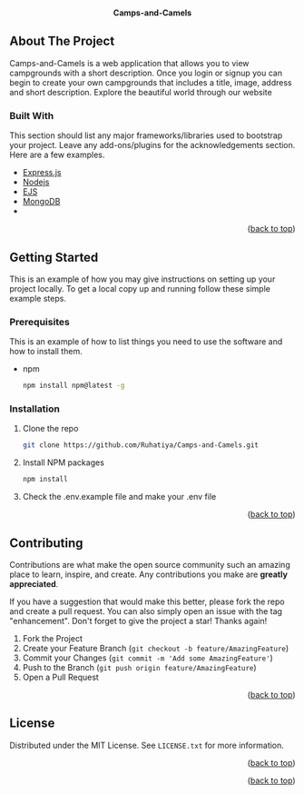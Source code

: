 <div id="top"></div>

<br />
<div align="center">
  <p align="center">
    <b>Camps-and-Camels</b>
    <br />
</div>

<!-- ABOUT THE PROJECT -->

## About The Project

Camps-and-Camels is a web application that allows you to view campgrounds with a short description. Once you login or signup you can begin to create your own campgrounds that includes a title, image, address and short description. Explore the beautiful world through our website


### Built With

This section should list any major frameworks/libraries used to bootstrap your project. Leave any add-ons/plugins for the acknowledgements section. Here are a few examples.

- [Express.js](https://expressjs.com/)
- [Nodejs](https://nodejs.org/en/)
- [EJS](https://ejs.co/)
- [MongoDB](https://www.mongodb.com/)
- 
<p align="right">(<a href="#top">back to top</a>)</p>

<!-- GETTING STARTED -->

## Getting Started

This is an example of how you may give instructions on setting up your project locally.
To get a local copy up and running follow these simple example steps.

### Prerequisites

This is an example of how to list things you need to use the software and how to install them.

- npm
  ```sh
  npm install npm@latest -g
  ```

### Installation

1. Clone the repo
   ```sh
   git clone https://github.com/Ruhatiya/Camps-and-Camels.git
   ```
2. Install NPM packages
   ```sh
   npm install
   ```
3. Check the .env.example file and make your .env file

<p align="right">(<a href="#top">back to top</a>)</p>

<!-- CONTRIBUTING -->

## Contributing

Contributions are what make the open source community such an amazing place to learn, inspire, and create. Any contributions you make are **greatly appreciated**.

If you have a suggestion that would make this better, please fork the repo and create a pull request. You can also simply open an issue with the tag "enhancement".
Don't forget to give the project a star! Thanks again!

1. Fork the Project
2. Create your Feature Branch (`git checkout -b feature/AmazingFeature`)
3. Commit your Changes (`git commit -m 'Add some AmazingFeature'`)
4. Push to the Branch (`git push origin feature/AmazingFeature`)
5. Open a Pull Request

<p align="right">(<a href="#top">back to top</a>)</p>

<!-- LICENSE -->

## License

Distributed under the MIT License. See `LICENSE.txt` for more information.

<p align="right">(<a href="#top">back to top</a>)</p>


<!-- ACKNOWLEDGMENTS -->

<p align="right">(<a href="#top">back to top</a>)</p>
